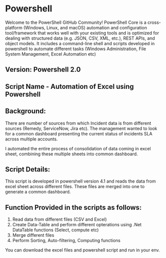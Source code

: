 # Powershell
Welcome to the PowerShell GitHub Community! PowerShell Core is a cross-platform (Windows, Linux, and macOS) automation and configuration tool/framework that works well with your existing tools and is optimized for dealing with structured data (e.g. JSON, CSV, XML, etc.), REST APIs, and object models. It includes a command-line shell and scripts developed in powershell to automate different tasks (Windows Administration, File System Management, Excel Automation etc)

Version: Powershell 2.0
-----------------------------

Script Name - Automation of Excel using Powershell
--------------------------------------------------

Background:
-----------

There are number of sources from which Incident data is from different sources (Remedy, ServiceNow, Jira etc). The management wanted to look for a common dashboard presenting the current status of incidents SLA across multiple accounts. 

I automated the entire process of consolidation of data coming in excel sheet, combining these multiple sheets into common dashboard. 


Script Details:
--------------

This script is developed in powershell version 4.1 and reads the data from excel sheet across different files. These files are merged into one to generate a common dashboard. 


Function Provided in the scripts as follows:
--------------------------------------------

1. Read data from different files (CSV and Excel)
2. Create Data-Table and perform different opterations using .Net DataTable functions (Select, compute etc)
3. Merge different files
4. Perform Sorting, Auto-filtering, Computing functions

You can download the excel files and powershell script and run in your env.
